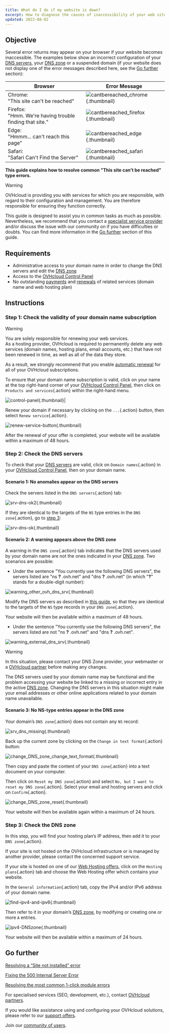 ```yaml
---
title: What do I do if my website is down?
excerpt: How to diagnose the causes of inaccessibility of your web site
updated: 2022-08-02
---
```


## Objective

Several error returns may appear on your browser if your website becomes inaccessible. The examples below show an incorrect configuration of your [DNS servers](/pages/web_cloud/domains/dns_server_edit), your [DNS zone](/pages/web_cloud/domains/dns_zone_edit) or a suspended domain (if your website does not display one of the error messages described here, see the [Go further](#go-further) section):

|Browser|Error Message|
|-|---|
|Chrome:<br>"This site can't be reached"|![cantbereached_chrome](/pages/assets/screens/other/browsers/errors/cant-be-reached-chrome.png){.thumbnail}|
|Firefox:<br>"Hmm. We're having trouble finding that site."|![cantbereached_firefox](/pages/assets/screens/other/browsers/errors/cant-be-reached-firefox.png){.thumbnail}|
|Edge:<br>"Hmmm... can't reach this page"|![cantbereached_edge](/pages/assets/screens/other/browsers/errors/cant-be-reached-edge.png){.thumbnail}|
|Safari:<br>"Safari Can't Find the Server"|![cantbereached_safari](/pages/assets/screens/other/browsers/errors/cant-be-reached-safari.png){.thumbnail}|

**This guide explains how to resolve common "This site can't be reached" type errors.**

> [!warning]
> OVHcloud is providing you with services for which you are responsible, with regard to their configuration and management. You are therefore responsible for ensuring they function correctly.
>
>This guide is designed to assist you in common tasks as much as possible. Nevertheless, we recommend that you contact a [specialist service provider](/links/partner) and/or discuss the issue with our community on if you have difficulties or doubts. You can find more information in the [Go further](#go-further) section of this guide.
>

## Requirements

- Administrative access to your domain name in order to change the DNS servers and edit the [DNS zone](/pages/web_cloud/domains/dns_zone_edit)
- Access to the [OVHcloud Control Panel](/links/manager)
- No outstanding [payments](/pages/account_and_service_management/managing_billing_payments_and_services/invoice_management#pay-bills) and [renewals](/pages/account_and_service_management/managing_billing_payments_and_services/how_to_use_automatic_renewal#renewal-management) of related services (domain name and web hosting plan)

## Instructions

### Step 1: Check the validity of your domain name subscription

> [!warning]
>
> You are solely responsible for renewing your web services.<br>
> As a hosting provider, OVHcloud is required to permanently delete any web services (domain names, hosting plans, email accounts, etc.) that have not been renewed in time, as well as all of the data they store.
>
> As a result, we strongly recommend that you enable [automatic renewal](/pages/account_and_service_management/managing_billing_payments_and_services/how_to_use_automatic_renewal#instructions) for all of your OVHcloud subscriptions.
>

To ensure that your domain name subscription is valid, click on your name at the top right-hand corner of your [OVHcloud Control Panel](/links/manager), then click on `Products and services`{.action} within the right-hand menu.

![control-panel](/pages/assets/screens/control_panel/product-selection/right-column/right-menu-my-solutions-and-services.png){.thumbnail}|

Renew your domain if necessary by clicking on the `...`{.action} button, then select `Renew service`{.action}.

![renew-service-button](/pages/assets/screens/control_panel/product-selection/web-cloud/order/renew-service-button.png){.thumbnail}

After the renewal of your offer is completed, your website will be available within a maximum of 48 hours.

### Step 2: Check the DNS servers

To check that your [DNS servers](/pages/web_cloud/domains/dns_server_edit) are valid, click on `Domain names`{.action} in your [OVHcloud Control Panel](/links/manager), then on your domain name.

#### Scenario 1: No anomalies appear on the DNS servers

Check the servers listed in the `DNS servers`{.action} tab:

![srv-dns-ok2](/pages/assets/screens/control_panel/product-selection/web-cloud/domain-dns/dns-servers/name-dns-server.png){.thumbnail}

If they are identical to the targets of the `NS` type entries in the `DNS zone`{.action}, go to [step 3](#step3):

![srv-dns-ok](/pages/assets/screens/control_panel/product-selection/web-cloud/domain-dns/dns-zone/dashboard-entry-ns.png){.thumbnail}

#### Scenario 2: A warning appears above the DNS zone

A warning in the `DNS zone`{.action} tab indicates that the DNS servers used by your domain name are not the ones indicated in your [DNS zone](/pages/web_cloud/domains/dns_zone_edit). Two scenarios are possible:

- Under the sentence "You currently use the following DNS servers", the servers listed are "ns **?** .ovh.net" and "dns **?** .ovh.net" (in which "**?**" stands for a double-digit number):

![warning_other_ovh_dns_srv](/pages/assets/screens/control_panel/product-selection/web-cloud/domain-dns/dns-zone/message-other-ovh-dns-servers.png){.thumbnail}

Modify the DNS servers as described in [this guide](/pages/web_cloud/domains/dns_server_edit), so that they are identical to the targets of the `NS` type records in your `DNS zone`{.action}.

Your website will then be available within a maximum of 48 hours.

- Under the sentence "You currently use the following DNS servers", the servers listed are not "ns **?** .ovh.net" and "dns **?** .ovh.net".

![warning_external_dns_srv](/pages/assets/screens/control_panel/product-selection/web-cloud/domain-dns/dns-zone/message-external-dns-servers.png){.thumbnail}

> [!warning]
>
> In this situation, please contact your DNS Zone provider, your webmaster or a [OVHcloud partner](/links/partner) before making any changes.
>
> The DNS servers used by your domain name may be functional and the problem accessing your website be linked to a missing or incorrect entry in the active [DNS zone](/pages/web_cloud/domains/dns_zone_general_information). Changing the DNS servers in this situation might make your email addresses or other online applications related to your domain name unavailable.
>

#### Scenario 3: No NS-type entries appear in the DNS zone

Your domain’s `DNS zone`{.action} does not contain any `NS` record:

![srv_dns_missing](/pages/assets/screens/control_panel/product-selection/web-cloud/domain-dns/dns-zone/dashboard-entry-ns-missing.png){.thumbnail}

Back up the current zone by clicking on the `Change in text format`{.action} button:

![change_DNS_zone_change_text_format](/pages/assets/screens/control_panel/product-selection/web-cloud/domain-dns/dns-zone/change-in-text-format.png){.thumbnail}

Then copy and paste the content of your `DNS zone`{.action} into a text document on your computer.

Then click on `Reset my DNS zone`{.action} and select `No, but I want to reset my DNS zone`{.action}. Select your email and hosting servers and click on `Confirm`{.action}.

![change_DNS_zone_reset](/pages/assets/screens/control_panel/product-selection/web-cloud/domain-dns/dns-zone/reset-my-dns-zone.png){.thumbnail}

Your website will then be available again within a maximum of 24 hours.

### Step 3: Check the DNS zone <a name="step3"></a>

In this step, you will find your hosting plan’s IP address, then add it to your `DNS zone`{.action}.

If your site is not hosted on the OVHcloud infrastructure or is managed by another provider, please contact the concerned support service.

If your site is hosted on one of our [Web Hosting offers](/links/web/hosting), click on the `Hosting plans`{.action} tab and choose the Web Hosting offer which contains your website.

In the `General information`{.action} tab, copy the IPv4 and/or IPv6 address of your domain name.

![find-ipv4-and-ipv6](/pages/assets/screens/control_panel/product-selection/web-cloud/web-hosting/general-information/find-ipv4-and-ipv6.png){.thumbnail}

Then refer to it in your domain’s [DNS zone](/pages/web_cloud/domains/dns_zone_edit), by modifying or creating one or more `A` entries.

![ipv4-DNSzone](/pages/assets/screens/control_panel/product-selection/web-cloud/domain-dns/dns-zone/dashboard-entry-a.png){.thumbnail}

Your website will then be available within a maximum of 24 hours.

## Go further <a name="go-further"></a>

[Resolving a “Site not installed” error](/pages/web_cloud/web_hosting/multisites_website_not_installed)

[Fixing the 500 Internal Server Error](/pages/web_cloud/web_hosting/diagnostic_fix_500_internal_server_error)

[Resolving the most common 1-click module errors](/pages/web_cloud/web_hosting/diagnostic_errors_module1clic)

For specialised services (SEO, development, etc.), contact [OVHcloud partners](/links/partner).

If you would like assistance using and configuring your OVHcloud solutions, please refer to our [support offers](/links/support).

Join our [community of users](/links/community).